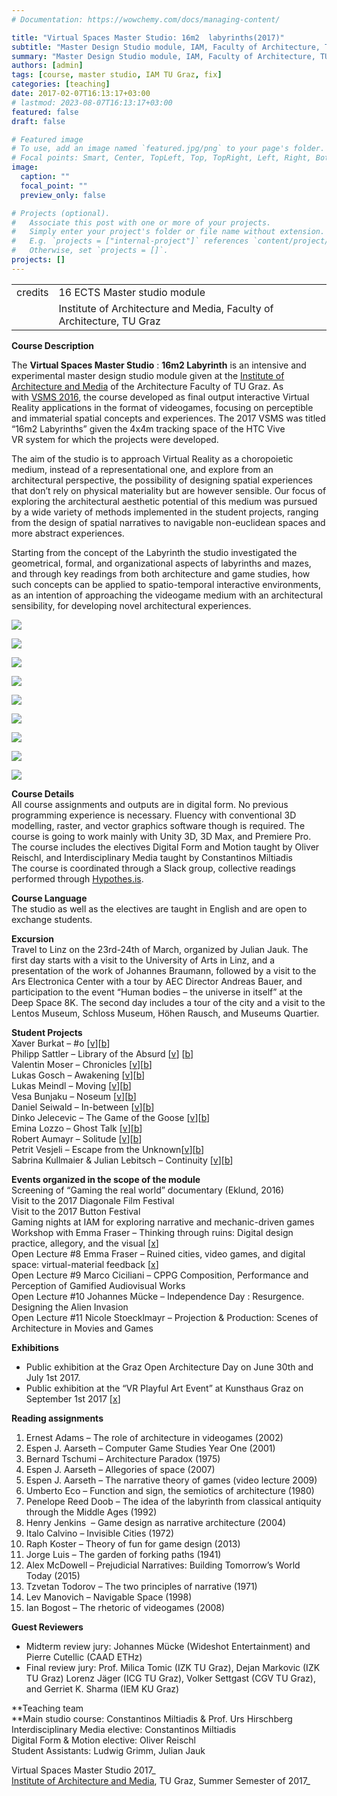 ```yaml
---
# Documentation: https://wowchemy.com/docs/managing-content/

title: "Virtual Spaces Master Studio: 16m2  labyrinths(2017)"
subtitle: "Master Design Studio module, IAM, Faculty of Architecture, TU Graz; 2017."
summary: "Master Design Studio module, IAM, Faculty of Architecture, TU Graz; 2017"
authors: [admin]
tags: [course, master studio, IAM TU Graz, fix]
categories: [teaching]
date: 2017-02-07T16:13:17+03:00
# lastmod: 2023-08-07T16:13:17+03:00
featured: false
draft: false

# Featured image
# To use, add an image named `featured.jpg/png` to your page's folder.
# Focal points: Smart, Center, TopLeft, Top, TopRight, Left, Right, BottomLeft, Bottom, BottomRight.
image:
  caption: ""
  focal_point: ""
  preview_only: false

# Projects (optional).
#   Associate this post with one or more of your projects.
#   Simply enter your project's folder or file name without extension.
#   E.g. `projects = ["internal-project"]` references `content/project/deep-learning/index.md`.
#   Otherwise, set `projects = []`.
projects: []
---
```

| | |
|-|-|
| credits | 16 ECTS Master studio module| 
|  | Institute of Architecture and Media, Faculty of Architecture, TU Graz| 


**Course Description**

The **Virtual Spaces Master Studio** : **16m2 Labyrinth** is an intensive and experimental master design studio module given at the [Institute of Architecture and Media](https://iam.tugraz.at/) of the Architecture Faculty of TU Graz. As with [VSMS 2016](http://studioany.com/teaching/vsms-2016/), the course developed as final output interactive Virtual Reality applications in the format of videogames, focusing on perceptible and immaterial spatial concepts and experiences. The 2017 VSMS was titled “16m2 Labyrinths” given the 4x4m tracking space of the HTC Vive VR system for which the projects were developed.

The aim of the studio is to approach Virtual Reality as a choropoietic medium, instead of a representational one, and explore from an architectural perspective, the possibility of designing spatial experiences that don’t rely on physical materiality but are however sensible. Our focus of exploring the architectural aesthetic potential of this medium was pursued by a wide variety of methods implemented in the student projects, ranging from the design of spatial narratives to navigable non-euclidean spaces and more abstract experiences.

Starting from the concept of the Labyrinth the studio investigated the geometrical, formal, and organizational aspects of labyrinths and mazes, and through key readings from both architecture and game studies, how such concepts can be applied to spatio-temporal interactive environments, as an intention of approaching the videogame medium with an architectural sensibility, for developing novel architectural experiences.

![](http://studioany.com/wp-content/uploads/2017/07/2017_VSMS_16m2-640x400.png)

![](http://studioany.com/wp-content/uploads/2017/07/sIMG_1261w-640x400.jpg)

![](http://studioany.com/wp-content/uploads/2017/07/sIMG_1439w-640x400.jpg)

![](http://studioany.com/wp-content/uploads/2017/07/sIMG_1426w-640x400.jpg)

![](http://studioany.com/wp-content/uploads/2017/07/sIMG_1354w-640x400.jpg)

![](http://studioany.com/wp-content/uploads/2017/07/sIMG_1420w-640x400.jpg)

![](http://studioany.com/wp-content/uploads/2017/07/sIMG_1375w-640x400.jpg)

![](http://studioany.com/wp-content/uploads/2017/07/sIMG_1271w-640x400.jpg)

![](http://studioany.com/wp-content/uploads/2017/07/sIMG_1266W-640x400.jpg)

**Course Details**  
All course assignments and outputs are in digital form. No previous programming experience is necessary. Fluency with conventional 3D modelling, raster, and vector graphics software though is required. The course is going to work mainly with Unity 3D, 3D Max, and Premiere Pro.  
The course includes the electives Digital Form and Motion taught by Oliver Reischl, and Interdisciplinary Media taught by Constantinos Miltiadis  
The course is coordinated through a Slack group, collective readings performed through [Hypothes.is](https://hypothes.is/).

**Course Language**  
The studio as well as the electives are taught in English and are open to exchange students.

**Excursion**  
Travel to Linz on the 23rd-24th of March, organized by Julian Jauk. The first day starts with a visit to the University of Arts in Linz, and a presentation of the work of Johannes Braumann, followed by a visit to the Ars Electronica Center with a tour by AEC Director Andreas Bauer, and participation to the event “Human bodies – the universe in itself” at the Deep Space 8K. The second day includes a tour of the city and a visit to the Lentos Museum, Schloss Museum, Höhen Rausch, and Museums Quartier.

**Student Projects**  
Xaver Burkat – #o [[v](https://vimeo.com/223755500)][[b](https://issuu.com/iamtugraz/docs/booklet__o)]  
Philipp Sattler – Library of the Absurd [[v](https://vimeo.com/223701104)] [[b](https://issuu.com/iamtugraz/docs/vsms_booklet_philippsattler)]  
Valentin Moser – Chronicles [[v](https://vimeo.com/223775946)][[b](https://issuu.com/iamtugraz/docs/vsms_export_valentinmoser_singlepag)]  
Lukas Gosch – Awakening [[v](https://vimeo.com/223753651)][[b](https://issuu.com/iamtugraz/docs/awakening_webtversion_singlesheets)]  
Lukas Meindl – Moving [[v](https://vimeo.com/223665339)][[b](http://issuu.com/iamtugraz/docs/moving_booklet)]  
Vesa Bunjaku – Noseum [[v](https://vimeo.com/225542503)][[b](https://issuu.com/iamtugraz/docs/nonseum_booklet)]  
Daniel Seiwald – In-between [[v](https://vimeo.com/224286499)][[b](https://issuu.com/iamtugraz/docs/vsms_seiwald_in_between)]  
Dinko Jelecevic – The Game of the Goose [[v](https://vimeo.com/224286402)][[b](https://issuu.com/iamtugraz/docs/vsms_jelecevic)]  
Emina Lozzo – Ghost Talk [[v](https://vimeo.com/224286247)][[b](https://issuu.com/iamtugraz/docs/booklet_emina)]  
Robert Aumayr – Solitude [[v](https://vimeo.com/224286189)][[b](https://issuu.com/iamtugraz/docs/solitude_booklet_aumayr_robert)]  
Petrit Vesjeli – Escape from the Unknown[[v](https://vimeo.com/224286613)][[b](https://issuu.com/iamtugraz/docs/petritvejseli_booklet_vsms)]  
Sabrina Kullmaier & Julian Lebitsch – Continuity [[v](https://vimeo.com/224286029)][[b](https://issuu.com/iamtugraz/docs/booklet_kullmaier_lebitsch)]

**Events organized in the scope of the module**  
Screening of “Gaming the real world” documentary (Eklund, 2016)  
Visit to the 2017 Diagonale Film Festival  
Visit to the 2017 Button Festival  
Gaming nights at IAM for exploring narrative and mechanic-driven games  
Workshop with Emma Fraser – Thinking through ruins: Digital design practice, allegory, and the visual [[x](https://iam.tugraz.at/2017/05/workshop-thinking-through-ruins-digital-design-practice-allegory-and-the-visual/)]  
Open Lecture #8 Emma Fraser – Ruined cities, video games, and digital space: virtual-material feedback [[x](https://vimeo.com/219969675)]  
Open Lecture #9 Marco Ciciliani – CPPG Composition, Performance and Perception of Gamified Audiovisual Works  
Open Lecture #10 Johannes Mücke – Independence Day : Resurgence. Designing the Alien Invasion  
Open Lecture #11 Nicole Stoecklmayr – Projection & Production: Scenes of Architecture in Movies and Games

**Exhibitions**  
- Public exhibition at the Graz Open Architecture Day on June 30th and July 1st 2017.  
- Public exhibition at the “VR Playful Art Event” at Kunsthaus Graz on September 1st 2017 [[x](https://www.museum-joanneum.at/en/kunsthaus-graz/your-visit/events/events/event/6586/vr-playful-art-1)]

**Reading assignments**  
1. Ernest Adams – The role of architecture in videogames (2002)  
2. Espen J. Aarseth – Computer Game Studies Year One (2001)  
3. Bernard Tschumi – Architecture Paradox (1975)  
4. Espen J. Aarseth – Allegories of space (2007)  
5. Espen J. Aarseth – The narrative theory of games (video lecture 2009)  
6. Umberto Eco – Function and sign, the semiotics of architecture (1980)  
7. Penelope Reed Doob – The idea of the labyrinth from classical antiquity through the Middle Ages (1992)  
8. Henry Jenkins  – Game design as narrative architecture (2004)  
9. Italo Calvino – Invisible Cities (1972)  
10. Raph Koster – Theory of fun for game design (2013)  
11. Jorge Luis – The garden of forking paths (1941)  
12. Alex McDowell – Prejudicial Narratives: Building Tomorrow’s World Today (2015)  
13. Tzvetan Todorov – The two principles of narrative (1971)  
14. Lev Manovich – Navigable Space (1998)  
15. Ian Bogost – The rhetoric of videogames (2008)

**Guest Reviewers**  
- Midterm review jury: Johannes Mücke (Wideshot Entertainment) and Pierre Cutellic (CAAD ETHz)
- Final review jury: Prof. Milica Tomic (IZK TU Graz), Dejan Markovic (IZK TU Graz) Lorenz Jäger (ICG TU Graz), Volker Settgast (CGV TU Graz), and Gerriet K. Sharma (IEM KU Graz)

**Teaching team  
**Main studio course: Constantinos Miltiadis & Prof. Urs Hirschberg  
Interdisciplinary Media elective: Constantinos Miltiadis  
Digital Form & Motion elective: Oliver Reischl  
Student Assistants: Ludwig Grimm, Julian Jauk

Virtual Spaces Master Studio 2017_  
[Institute of Architecture and Media](https://iam.tugraz.at/), TU Graz, Summer Semester of 2017_
